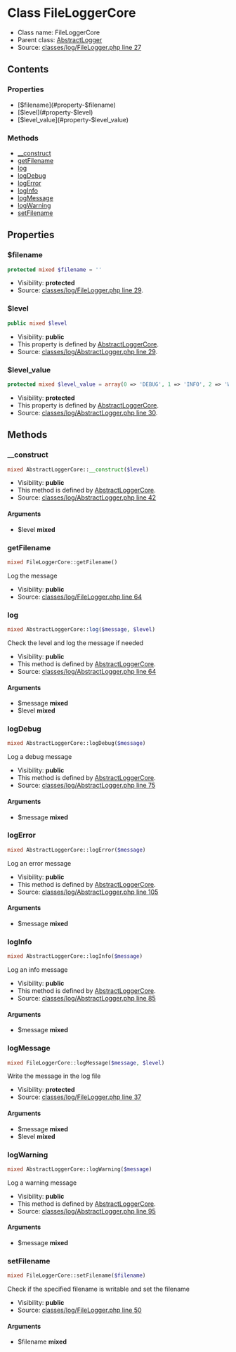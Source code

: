Class FileLoggerCore
=====================





* Class name: FileLoggerCore
* Parent class: [AbstractLogger](class.AbstractLoggerCore.md)
* Source: [classes/log/FileLogger.php line 27](https://github.com/PrestaShop/PrestaShop/blob/1.6.0.6/classes/log/FileLogger.php#L27)


Contents
--------


### Properties

* [$filename](#property-$filename)
* [$level](#property-$level)
* [$level_value](#property-$level_value)

### Methods

* [__construct](#method-__construct)
* [getFilename](#method-getFilename)
* [log](#method-log)
* [logDebug](#method-logDebug)
* [logError](#method-logError)
* [logInfo](#method-logInfo)
* [logMessage](#method-logMessage)
* [logWarning](#method-logWarning)
* [setFilename](#method-setFilename)




Properties
----------


### <a name="property-$filename"></a>$filename

```php
protected mixed $filename = ''
```





* Visibility: **protected**
* Source: [classes/log/FileLogger.php line 29](https://github.com/PrestaShop/PrestaShop/blob/1.6.0.6/classes/log/FileLogger.php#L29).


### <a name="property-$level"></a>$level

```php
public mixed $level
```





* Visibility: **public**
* This property is defined by [AbstractLoggerCore](class.AbstractLoggerCore.md).
* Source: [classes/log/AbstractLogger.php line 29](https://github.com/PrestaShop/PrestaShop/blob/1.6.0.6/classes/log/AbstractLogger.php#L29).


### <a name="property-$level_value"></a>$level_value

```php
protected mixed $level_value = array(0 => 'DEBUG', 1 => 'INFO', 2 => 'WARNING', 3 => 'ERROR')
```





* Visibility: **protected**
* This property is defined by [AbstractLoggerCore](class.AbstractLoggerCore.md).
* Source: [classes/log/AbstractLogger.php line 30](https://github.com/PrestaShop/PrestaShop/blob/1.6.0.6/classes/log/AbstractLogger.php#L30).


Methods
-------


### <a name="method-__construct"></a>__construct

```php
mixed AbstractLoggerCore::__construct($level)
```





* Visibility: **public**
* This method is defined by [AbstractLoggerCore](class.AbstractLoggerCore.md).
* Source: [classes/log/AbstractLogger.php line 42](https://github.com/PrestaShop/PrestaShop/blob/1.6.0.6/classes/log/AbstractLogger.php#L42)


#### Arguments
* $level **mixed**



### <a name="method-getFilename"></a>getFilename

```php
mixed FileLoggerCore::getFilename()
```

Log the message



* Visibility: **public**
* Source: [classes/log/FileLogger.php line 64](https://github.com/PrestaShop/PrestaShop/blob/1.6.0.6/classes/log/FileLogger.php#L64)




### <a name="method-log"></a>log

```php
mixed AbstractLoggerCore::log($message, $level)
```

Check the level and log the message if needed



* Visibility: **public**
* This method is defined by [AbstractLoggerCore](class.AbstractLoggerCore.md).
* Source: [classes/log/AbstractLogger.php line 64](https://github.com/PrestaShop/PrestaShop/blob/1.6.0.6/classes/log/AbstractLogger.php#L64)


#### Arguments
* $message **mixed**
* $level **mixed**



### <a name="method-logDebug"></a>logDebug

```php
mixed AbstractLoggerCore::logDebug($message)
```

Log a debug message



* Visibility: **public**
* This method is defined by [AbstractLoggerCore](class.AbstractLoggerCore.md).
* Source: [classes/log/AbstractLogger.php line 75](https://github.com/PrestaShop/PrestaShop/blob/1.6.0.6/classes/log/AbstractLogger.php#L75)


#### Arguments
* $message **mixed**



### <a name="method-logError"></a>logError

```php
mixed AbstractLoggerCore::logError($message)
```

Log an error message



* Visibility: **public**
* This method is defined by [AbstractLoggerCore](class.AbstractLoggerCore.md).
* Source: [classes/log/AbstractLogger.php line 105](https://github.com/PrestaShop/PrestaShop/blob/1.6.0.6/classes/log/AbstractLogger.php#L105)


#### Arguments
* $message **mixed**



### <a name="method-logInfo"></a>logInfo

```php
mixed AbstractLoggerCore::logInfo($message)
```

Log an info message



* Visibility: **public**
* This method is defined by [AbstractLoggerCore](class.AbstractLoggerCore.md).
* Source: [classes/log/AbstractLogger.php line 85](https://github.com/PrestaShop/PrestaShop/blob/1.6.0.6/classes/log/AbstractLogger.php#L85)


#### Arguments
* $message **mixed**



### <a name="method-logMessage"></a>logMessage

```php
mixed FileLoggerCore::logMessage($message, $level)
```

Write the message in the log file



* Visibility: **protected**
* Source: [classes/log/FileLogger.php line 37](https://github.com/PrestaShop/PrestaShop/blob/1.6.0.6/classes/log/FileLogger.php#L37)


#### Arguments
* $message **mixed**
* $level **mixed**



### <a name="method-logWarning"></a>logWarning

```php
mixed AbstractLoggerCore::logWarning($message)
```

Log a warning message



* Visibility: **public**
* This method is defined by [AbstractLoggerCore](class.AbstractLoggerCore.md).
* Source: [classes/log/AbstractLogger.php line 95](https://github.com/PrestaShop/PrestaShop/blob/1.6.0.6/classes/log/AbstractLogger.php#L95)


#### Arguments
* $message **mixed**



### <a name="method-setFilename"></a>setFilename

```php
mixed FileLoggerCore::setFilename($filename)
```

Check if the specified filename is writable and set the filename



* Visibility: **public**
* Source: [classes/log/FileLogger.php line 50](https://github.com/PrestaShop/PrestaShop/blob/1.6.0.6/classes/log/FileLogger.php#L50)


#### Arguments
* $filename **mixed**


